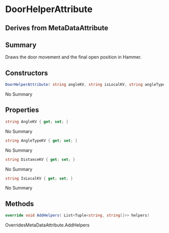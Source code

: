 # DoorHelperAttribute

## Derives from MetaDataAttribute

## Summary

Draws the door movement and the final open position in Hammer.
## Constructors

```c#
DoorHelperAttribute( string angleKV, string isLocalKV, string angleTypeKV, string distanceKV) 
```
No Summary
## Properties

```c#
string AngleKV { get; set; } 
```
No Summary
```c#
string AngleTypeKV { get; set; } 
```
No Summary
```c#
string DistanceKV { get; set; } 
```
No Summary
```c#
string IsLocalKV { get; set; } 
```
No Summary
## Methods

```c#
override void AddHelpers( List<Tuple<string, string[]>> helpers) 
```
OverridesMetaDataAttribute.AddHelpers
